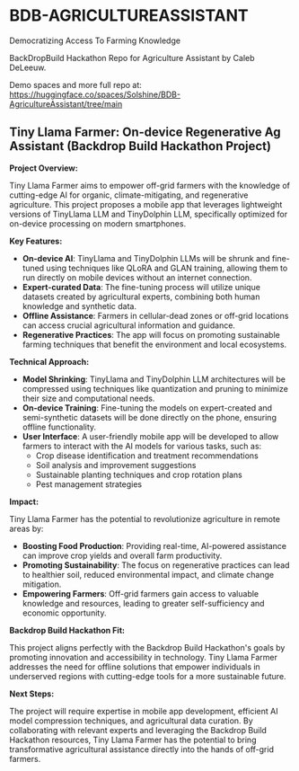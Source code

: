 # BDB-AGRICULTUREASSISTANT
Democratizing Access To Farming Knowledge

BackDropBuild Hackathon Repo for Agriculture Assistant by Caleb DeLeeuw.

Demo spaces and more full repo at:
https://huggingface.co/spaces/Solshine/BDB-AgricultureAssistant/tree/main

## Tiny Llama Farmer: On-device Regenerative Ag Assistant (Backdrop Build Hackathon Project)

**Project Overview:**

Tiny Llama Farmer aims to empower off-grid farmers with the knowledge of cutting-edge AI for organic, climate-mitigating, and regenerative agriculture. This project proposes a mobile app that leverages lightweight versions of TinyLlama LLM and TinyDolphin LLM, specifically optimized for on-device processing on modern smartphones.

**Key Features:**

* **On-device AI**: TinyLlama and TinyDolphin LLMs will be shrunk and fine-tuned using techniques like QLoRA and GLAN training, allowing them to run directly on mobile devices without an internet connection.
* **Expert-curated Data**: The fine-tuning process will utilize unique datasets created by agricultural experts, combining both human knowledge and synthetic data.
* **Offline Assistance**: Farmers in cellular-dead zones or off-grid locations can access crucial agricultural information and guidance.
* **Regenerative Practices**: The app will focus on promoting sustainable farming techniques that benefit the environment and local ecosystems.

**Technical Approach:**

* **Model Shrinking**: TinyLlama and TinyDolphin LLM architectures will be compressed using techniques like quantization and pruning to minimize their size and computational needs.
* **On-device Training**: Fine-tuning the models on expert-created and semi-synthetic datasets will be done directly on the phone, ensuring offline functionality.
* **User Interface**: A user-friendly mobile app will be developed to allow farmers to interact with the AI models for various tasks, such as:
    * Crop disease identification and treatment recommendations
    * Soil analysis and improvement suggestions
    * Sustainable planting techniques and crop rotation plans
    * Pest management strategies

**Impact:**

Tiny Llama Farmer has the potential to revolutionize agriculture in remote areas by:

* **Boosting Food Production**: Providing real-time, AI-powered assistance can improve crop yields and overall farm productivity.
* **Promoting Sustainability**: The focus on regenerative practices can lead to healthier soil, reduced environmental impact, and climate change mitigation.
* **Empowering Farmers**:  Off-grid farmers gain access to valuable knowledge and resources, leading to greater self-sufficiency and economic opportunity.

**Backdrop Build Hackathon Fit:**

This project aligns perfectly with the Backdrop Build Hackathon's goals by promoting innovation and accessibility in technology. Tiny Llama Farmer addresses the need for offline solutions that empower individuals in underserved regions with cutting-edge tools for a more sustainable future.

**Next Steps:**

The project will require expertise in mobile app development, efficient AI model compression techniques, and agricultural data curation. By collaborating with relevant experts and leveraging the Backdrop Build Hackathon resources, Tiny Llama Farmer has the potential to bring transformative agricultural assistance directly into the hands of off-grid farmers. 
